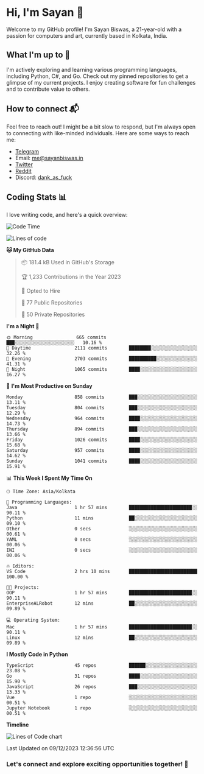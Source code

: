 # Hi, I'm Sayan 👋

Welcome to my GitHub profile! I'm Sayan Biswas, a 21-year-old with a passion for computers and art, currently based in Kolkata, India.

## What I'm up to 🚀

I'm actively exploring and learning various programming languages, including Python, C#, and Go. Check out my pinned repositories to get a glimpse of my current projects. I enjoy creating software for fun challenges and to contribute value to others.

## How to connect 📬

Feel free to reach out! I might be a bit slow to respond, but I'm always open to connecting with like-minded individuals. Here are some ways to reach me:

- [Telegram](https://t.me/dank_as_fuck)
- Email: [me@sayanbiswas.in](mailto:me@sayanbiswas.in)
- [Twitter](https://twitter.com/TheDankDel)
- [Reddit](https://www.reddit.com/user/dank_as_fuck_/)
- Discord: [dank_as_fuck](https://discordapp.com/users/506536929152466945)

## Coding Stats 📊

I love writing code, and here's a quick overview:

<!--START_SECTION:waka-->
![Code Time](http://img.shields.io/badge/Code%20Time-1%2C332%20hrs%2046%20mins-blue)

![Lines of code](https://img.shields.io/badge/From%20Hello%20World%20I%27ve%20Written-6.5%20million%20lines%20of%20code-blue)

**🐱 My GitHub Data** 

> 📦 181.4 kB Used in GitHub's Storage 
 > 
> 🏆 1,233 Contributions in the Year 2023
 > 
> 💼 Opted to Hire
 > 
> 📜 77 Public Repositories 
 > 
> 🔑 50 Private Repositories 
 > 
**I'm a Night 🦉** 

```text
🌞 Morning                665 commits         ███░░░░░░░░░░░░░░░░░░░░░░   10.16 % 
🌆 Daytime                2111 commits        ████████░░░░░░░░░░░░░░░░░   32.26 % 
🌃 Evening                2703 commits        ██████████░░░░░░░░░░░░░░░   41.31 % 
🌙 Night                  1065 commits        ████░░░░░░░░░░░░░░░░░░░░░   16.27 % 
```
📅 **I'm Most Productive on Sunday** 

```text
Monday                   858 commits         ███░░░░░░░░░░░░░░░░░░░░░░   13.11 % 
Tuesday                  804 commits         ███░░░░░░░░░░░░░░░░░░░░░░   12.29 % 
Wednesday                964 commits         ████░░░░░░░░░░░░░░░░░░░░░   14.73 % 
Thursday                 894 commits         ███░░░░░░░░░░░░░░░░░░░░░░   13.66 % 
Friday                   1026 commits        ████░░░░░░░░░░░░░░░░░░░░░   15.68 % 
Saturday                 957 commits         ████░░░░░░░░░░░░░░░░░░░░░   14.62 % 
Sunday                   1041 commits        ████░░░░░░░░░░░░░░░░░░░░░   15.91 % 
```


📊 **This Week I Spent My Time On** 

```text
🕑︎ Time Zone: Asia/Kolkata

💬 Programming Languages: 
Java                     1 hr 57 mins        ███████████████████████░░   90.11 % 
Python                   11 mins             ██░░░░░░░░░░░░░░░░░░░░░░░   09.10 % 
Other                    0 secs              ░░░░░░░░░░░░░░░░░░░░░░░░░   00.61 % 
YAML                     0 secs              ░░░░░░░░░░░░░░░░░░░░░░░░░   00.06 % 
INI                      0 secs              ░░░░░░░░░░░░░░░░░░░░░░░░░   00.06 % 

🔥 Editors: 
VS Code                  2 hrs 10 mins       █████████████████████████   100.00 % 

🐱‍💻 Projects: 
OOP                      1 hr 57 mins        ███████████████████████░░   90.11 % 
EnterpriseALRobot        12 mins             ██░░░░░░░░░░░░░░░░░░░░░░░   09.89 % 

💻 Operating System: 
Mac                      1 hr 57 mins        ███████████████████████░░   90.11 % 
Linux                    12 mins             ██░░░░░░░░░░░░░░░░░░░░░░░   09.89 % 
```

**I Mostly Code in Python** 

```text
TypeScript               45 repos            ██████░░░░░░░░░░░░░░░░░░░   23.08 % 
Go                       31 repos            ████░░░░░░░░░░░░░░░░░░░░░   15.90 % 
JavaScript               26 repos            ███░░░░░░░░░░░░░░░░░░░░░░   13.33 % 
Vue                      1 repo              ░░░░░░░░░░░░░░░░░░░░░░░░░   00.51 % 
Jupyter Notebook         1 repo              ░░░░░░░░░░░░░░░░░░░░░░░░░   00.51 % 
```



**Timeline**

![Lines of Code chart](https://raw.githubusercontent.com/Dank-del/Dank-del/main/assets/bar_graph.png)


 Last Updated on 09/12/2023 12:36:56 UTC
<!--END_SECTION:waka-->

### Let's connect and explore exciting opportunities together! 🚀
